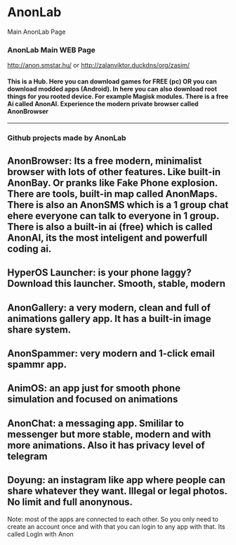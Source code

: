 # AnonLab
Main AnonLab Page

### AnonLab Main WEB Page
http://anon.smstar.hu/
or
http://zalanviktor.duckdns/org/zasim/

#### This is a Hub. Here you can download games for FREE (pc) OR you can download modded apps (Android). In here you can also download root things for you rooted device. For example Magisk modules. There is a free Ai called AnonAI. Experience the modern private browser called AnonBrowser

-------------------------

### Github projects made by AnonLab 


## AnonBrowser: Its a free modern, minimalist browser with lots of other features. Like built-in AnonBay. Or pranks like Fake Phone explosion. There are tools, built-in map called AnonMaps. There is also an AnonSMS which is a 1 group chat ehere everyone can talk to everyone in 1 group. There is also a built-in ai (free) which is called AnonAI, its the most inteligent and powerfull coding ai.

## HyperOS Launcher: is your phone laggy? Download this launcher. Smooth, stable, modern

## AnonGallery: a very modern, clean and full of animations gallery app. It has a built-in image share system.

## AnonSpammer: very modern and 1-click email spammr app.

## AnimOS: an app just for smooth phone simulation and focused on animations

## AnonChat: a messaging app. Smililar to messenger but more stable, modern and with more animations. Also it has privacy level of telegram

## Doyung: an instagram like app where people can share whatever they want. Illegal or legal photos. No limit and full anonynous.



Note: most of the apps are connected to each other. So you only need to create an account once and with that you can login to any app with that. Its called LogIn with Anon
